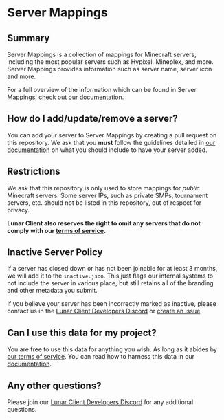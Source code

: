 # Server Mappings

## Summary

Server Mappings is a collection of mappings for Minecraft servers, including the most popular servers such as Hypixel, Mineplex, and more. Server Mappings provides information such as server name, server icon and more.

For a full overview of the information which can be found in Server Mappings, [check out our documentation](https://lunarclient.dev/server-mappings/introduction).

## How do I add/update/remove a server?

You can add your server to Server Mappings by creating a pull request on this repository. We ask that you **must** follow the guidelines detailed in [our documentation](https://lunarclient.dev/server-mappings/adding-servers/overview) on what you should include to have your server added.

## Restrictions

We ask that this repository is only used to store mappings for _public_ Minecraft servers. Some server IPs, such as private SMPs, tournament servers, etc. should not be listed in this repository, out of respect for privacy.

**Lunar Client also reserves the right to omit any servers that do not comply with our [terms of service](https://www.lunarclient.com/terms).**

## Inactive Server Policy

If a server has closed down or has not been joinable for at least 3 months, we will add it to the `inactive.json`. This just flags our internal systems to not include the server in various place, but still retains all of the branding and other metadata you submit.

If you believe your server has been incorrectly marked as inactive, please contact us in the [Lunar Client Developers Discord](https://discord.gg/3T9Atyb6pf) or [create an issue](https://github.com/LunarClient/ServerMappings/issues/new).

## Can I use this data for my project?

You are free to use this data for anything you wish. As long as it abides by [our terms of service](https://www.lunarclient.com/terms). You can read how to harness this data in our [documentation](https://lunarclient.dev/server-mappings/using-servermappings).

## Any other questions?

Please join our [Lunar Client Developers Discord](https://discord.gg/3T9Atyb6pf) for any additional questions.
